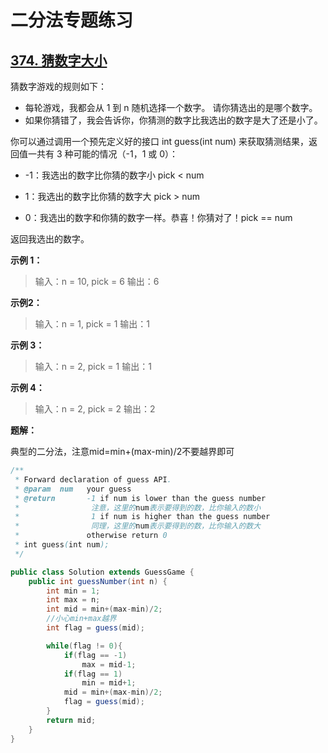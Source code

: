 # 二分法专题练习

## [374. 猜数字大小](https://leetcode-cn.com/problems/guess-number-higher-or-lower/)

猜数字游戏的规则如下：

- 每轮游戏，我都会从 1 到 n 随机选择一个数字。 请你猜选出的是哪个数字。
- 如果你猜错了，我会告诉你，你猜测的数字比我选出的数字是大了还是小了。

你可以通过调用一个预先定义好的接口 int guess(int num) 来获取猜测结果，返回值一共有 3 种可能的情况（-1，1 或 0）：

- -1：我选出的数字比你猜的数字小 pick < num

- 1：我选出的数字比你猜的数字大 pick > num
- 0：我选出的数字和你猜的数字一样。恭喜！你猜对了！pick == num

返回我选出的数字。

**示例 1：**

> 输入：n = 10, pick = 6
> 输出：6

**示例2：**

> 输入：n = 1, pick = 1
> 输出：1

**示例 3：**

> 输入：n = 2, pick = 1
> 输出：1

**示例 4：**

> 输入：n = 2, pick = 2
> 输出：2

**题解：**

典型的二分法，注意mid=min+(max-min)/2不要越界即可

```Java
/** 
 * Forward declaration of guess API.
 * @param  num   your guess
 * @return 	     -1 if num is lower than the guess number
 * 				  注意，这里的num表示要得到的数，比你输入的数小
 *			      1 if num is higher than the guess number
 *                同理，这里的num表示要得到的数，比你输入的数大
 *               otherwise return 0
 * int guess(int num);
 */

public class Solution extends GuessGame {
    public int guessNumber(int n) {
        int min = 1;
        int max = n;
        int mid = min+(max-min)/2;
        //小心min+max越界
        int flag = guess(mid);

        while(flag != 0){
            if(flag == -1)
                max = mid-1;
            if(flag == 1)
                min = mid+1;
            mid = min+(max-min)/2;
            flag = guess(mid);
        }
        return mid;
    }
}
```

